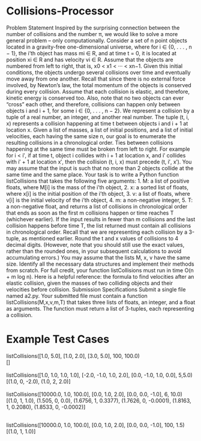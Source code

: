 # Collisions-Processor

Problem Statement
Inspired by the surprising connection between the number of collisions and the number π, we would like to solve a more general problem – only computationally. Consider a set of n point objects located in a gravity-free one-dimensional universe, where for i ∈ {0, . . . , n − 1}, the i’th object has mass mi ∈ R, and at time t = 0, it is located at position xi ∈ R and has velocity vi ∈ R. Assume that the objects are numbered from left to right, that is, x0 < x1 < ··· < xn−1. Given this initial conditions, the objects undergo several collisions over time and eventually move away from one another. Recall that since there is no external force involved, by Newton’s law, the total momentum of the objects is conserved during every collision. Assume that each collision is elastic, and therefore, kinetic energy is conserved too. Also, note that no two objects can ever “cross” each other, and therefore, collisions can happen only between objects i and i + 1, for some i ∈ {0, . . . , n − 2}.
We represent a collision by a tuple of a real number, an integer, and another real number. The tuple (t, i, x) represents a collision happening at time t between objects i and i + 1 at location x. Given a list of masses, a list of initial positions, and a list of initial velocities, each having the same size n, our goal is to enumerate the resulting collisions in a chronological order. Ties between collisions happening at the same time must be broken from left to right. For example for i < i′, if at time t, object i collides with i + 1 at location x, and i′ collides with i′ + 1 at location x′, then the collision (t, i, x) must precede (t, i′, x′). You may assume that the input is such that no more than 2 objects collide at the same time and the same place.
Your task is to write a Python function listCollisions that takes the following five arguments: 1. M: a list of positive floats, where M[i] is the mass of the i’th object,
2. x: a sorted list of floats, where x[i] is the initial position of the i’th object,
3. v: a list of floats, where v[i] is the initial velocity of the i’th object,
4. m: a non-negative integer,
5. T: a non-negative float,
and returns a list of collisions in chronological order that ends as soon as the first m collisions happen or time reaches T (whichever earlier). If the input results in fewer than m collisions and the last collision happens before time T, the list returned must contain all collisions in chronological order. Recall that we are representing each collision by a 3-tuple, as mentioned earlier. Round the t and x values of collisions to 4 decimal digits. (However, note that you should still use the exact values, rather than the rounded ones, in your subsequent calculations to avoid accumulating errors.) You may assume that the lists M, x, v have the same size. Identify all the necessary data structures and implement their methods from scratch. For full credit, your function listCollisions must run in time O(n + m log n).
Here is a helpful reference: the formula to find velocities after an elastic collision, given the masses of two colliding objects and their velocities before collision.
Submission Specifications
Submit a single file named a2.py. Your submitted file must contain a function listCollisions(M,x,v,m,T) that takes three lists of floats, an integer, and a float as arguments. The function must return a list of 3-tuples, each representing a collision.
# Example Test Cases
listCollisions([1.0, 5.0], [1.0, 2.0], [3.0, 5.0], 100, 100.0) <br/> 
[]<br/> <br/> 
listCollisions([1.0, 1.0, 1.0, 1.0], [-2.0, -1.0, 1.0, 2.0], [0.0, -1.0, 1.0, 0.0], 5,5.0)<br/> 
[(1.0, 0, -2.0), (1.0, 2, 2.0)]<br/> <br/> 
listCollisions([10000.0, 1.0, 100.0], [0.0, 1.0, 2.0], [0.0, 0.0, -1.0], 6, 10.0)<br/> 
[(1.0, 1, 1.0), (1.505, 0, 0.0), (1.6756, 1, 0.3377), (1.7626, 0, -0.0001), (1.8163, 1,
 0.2080), (1.8533, 0, -0.0002)]<br/> <br/> 

listCollisions([10000.0, 1.0, 100.0], [0.0, 1.0, 2.0], [0.0, 0.0, -1.0], 100, 1.5)<br/> 
[(1.0, 1, 1.0)]<br/> <br/> 

